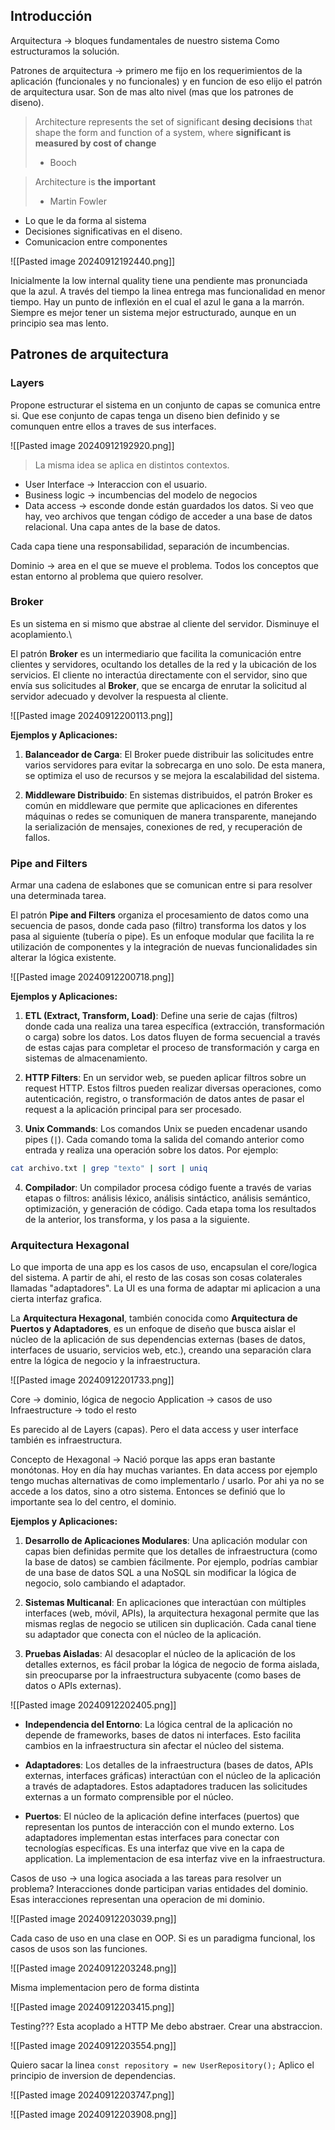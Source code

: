 
## Introducción

Arquitectura -> bloques fundamentales de nuestro sistema
Como estructuramos la solución.

Patrones de arquitectura -> primero me fijo en los requerimientos de la aplicación (funcionales y no funcionales) y en funcion  de eso elijo el patrón de arquitectura usar.
Son de mas alto nivel (mas que los patrones de diseno).

> Architecture represents the set of significant **desing decisions** that shape the form and function of a system, where **significant is measured by cost of change**
> - Booch

> Architecture is **the important**
> - Martin Fowler

* Lo que le da forma al sistema
* Decisiones significativas en el diseno.
* Comunicacion entre componentes

![[Pasted image 20240912192440.png]]

Inicialmente la low internal quality tiene una pendiente mas pronunciada que la azul. A través del tiempo la linea entrega mas funcionalidad en menor tiempo.
Hay un punto de inflexión en el cual el azul le gana a la marrón. 
Siempre es mejor tener un sistema mejor estructurado, aunque en un principio sea mas lento.

## Patrones de arquitectura

### Layers

Propone estructurar el sistema en un conjunto de capas se comunica entre si. Que ese conjunto de capas tenga un diseno bien definido y se comunquen entre ellos a traves de sus interfaces.

![[Pasted image 20240912192920.png]]

> La misma idea se aplica en distintos contextos.

* User Interface -> Interaccion con el usuario. 
* Business logic -> incumbencias del modelo de negocios
* Data access -> esconde donde están guardados los datos. Si veo que hay, veo archivos que tengan código de acceder a una base de datos relacional. Una capa antes de la base de datos. 

Cada capa tiene una responsabilidad, separación de incumbencias.

Dominio -> area en el que se mueve el problema. Todos los conceptos que estan entorno al problema que quiero resolver. 


### Broker

Es un sistema en si mismo que abstrae al cliente del servidor.
Disminuye el acoplamiento.\

El patrón **Broker** es un intermediario que facilita la comunicación entre clientes y servidores, ocultando los detalles de la red y la ubicación de los servicios. El cliente no interactúa directamente con el servidor, sino que envía sus solicitudes al **Broker**, que se encarga de enrutar la solicitud al servidor adecuado y devolver la respuesta al cliente.

![[Pasted image 20240912200113.png]]


**Ejemplos y Aplicaciones:**

1. **Balanceador de Carga**: El Broker puede distribuir las solicitudes entre varios servidores para evitar la sobrecarga en uno solo. De esta manera, se optimiza el uso de recursos y se mejora la escalabilidad del sistema.
   
2. **Middleware Distribuido**: En sistemas distribuidos, el patrón Broker es común en middleware que permite que aplicaciones en diferentes máquinas o redes se comuniquen de manera transparente, manejando la serialización de mensajes, conexiones de red, y recuperación de fallos.

### Pipe and Filters

Armar una cadena de eslabones que se comunican entre si para resolver una determinada tarea.

El patrón **Pipe and Filters** organiza el procesamiento de datos como una secuencia de pasos, donde cada paso (filtro) transforma los datos y los pasa al siguiente (tubería o pipe). Es un enfoque modular que facilita la re utilización de componentes y la integración de nuevas funcionalidades sin alterar la lógica existente.

![[Pasted image 20240912200718.png]]

**Ejemplos y Aplicaciones:**

1. **ETL (Extract, Transform, Load)**: Define una serie de cajas (filtros) donde cada una realiza una tarea específica (extracción, transformación o carga) sobre los datos. Los datos fluyen de forma secuencial a través de estas cajas para completar el proceso de transformación y carga en sistemas de almacenamiento.

2. **HTTP Filters**: En un servidor web, se pueden aplicar filtros sobre un request HTTP. Estos filtros pueden realizar diversas operaciones, como autenticación, registro, o transformación de datos antes de pasar el request a la aplicación principal para ser procesado.

3. **Unix Commands**: Los comandos Unix se pueden encadenar usando pipes (`|`). Cada comando toma la salida del comando anterior como entrada y realiza una operación sobre los datos. Por ejemplo:

```bash
cat archivo.txt | grep "texto" | sort | uniq
```

4. **Compilador**: Un compilador procesa código fuente a través de varias etapas o filtros: análisis léxico, análisis sintáctico, análisis semántico, optimización, y generación de código. Cada etapa toma los resultados de la anterior, los transforma, y los pasa a la siguiente.


### Arquitectura Hexagonal

Lo que importa de una app es los casos de uso, encapsulan el core/logica del sistema. A partir de ahi, el resto de las cosas son cosas colaterales llamadas "adaptadores". 
La UI es una forma de adaptar mi aplicacion a una cierta interfaz grafica.

La **Arquitectura Hexagonal**, también conocida como **Arquitectura de Puertos y Adaptadores**, es un enfoque de diseño que busca aislar el núcleo de la aplicación de sus dependencias externas (bases de datos, interfaces de usuario, servicios web, etc.), creando una separación clara entre la lógica de negocio y la infraestructura.

![[Pasted image 20240912201733.png]]

Core -> dominio, lógica de negocio
Application -> casos de uso 
Infraestructure -> todo el resto

Es parecido al de Layers (capas). Pero el data access y user interface también es infraestructura.

Concepto de Hexagonal -> Nació porque las apps eran bastante monótonas. Hoy en día hay muchas variantes. En data access por ejemplo tengo muchas alternativas de como implementarlo / usarlo. Por ahi ya no se accede a los datos, sino a otro sistema. 
Entonces se definió que lo importante sea lo del centro, el dominio.


**Ejemplos y Aplicaciones:**

1. **Desarrollo de Aplicaciones Modulares**: Una aplicación modular con capas bien definidas permite que los detalles de infraestructura (como la base de datos) se cambien fácilmente. Por ejemplo, podrías cambiar de una base de datos SQL a una NoSQL sin modificar la lógica de negocio, solo cambiando el adaptador.

2. **Sistemas Multicanal**: En aplicaciones que interactúan con múltiples interfaces (web, móvil, APIs), la arquitectura hexagonal permite que las mismas reglas de negocio se utilicen sin duplicación. Cada canal tiene su adaptador que conecta con el núcleo de la aplicación.

3. **Pruebas Aisladas**: Al desacoplar el núcleo de la aplicación de los detalles externos, es fácil probar la lógica de negocio de forma aislada, sin preocuparse por la infraestructura subyacente (como bases de datos o APIs externas).


![[Pasted image 20240912202405.png]]

- **Independencia del Entorno**: La lógica central de la aplicación no depende de frameworks, bases de datos ni interfaces. Esto facilita cambios en la infraestructura sin afectar el núcleo del sistema.
  
- **Adaptadores**: Los detalles de la infraestructura (bases de datos, APIs externas, interfaces gráficas) interactúan con el núcleo de la aplicación a través de adaptadores. Estos adaptadores traducen las solicitudes externas a un formato comprensible por el núcleo.
  
- **Puertos**: El núcleo de la aplicación define interfaces (puertos) que representan los puntos de interacción con el mundo externo. Los adaptadores implementan estas interfaces para conectar con tecnologías específicas.                                                            Es una interfaz que vive en la capa de application. La implementacion de esa interfaz vive en la infraestructura. 

Casos de uso -> una logica asociada a las tareas para resolver un problema? Interacciones donde participan varias entidades del dominio. Esas interacciones representan una operacion de mi dominio.


![[Pasted image 20240912203039.png]]

Cada caso de uso en una clase en OOP. Si es un paradigma funcional, los casos de usos son las funciones.

![[Pasted image 20240912203248.png]]


Misma implementacion pero de forma distinta

![[Pasted image 20240912203415.png]]

Testing??? Esta acoplado a HTTP 
Me debo abstraer. Crear una abstraccion.

![[Pasted image 20240912203554.png]]


Quiero sacar la linea `const repository = new UserRepository();`
Aplico el principio de inversion de dependencias.

![[Pasted image 20240912203747.png]]


![[Pasted image 20240912203908.png]]






